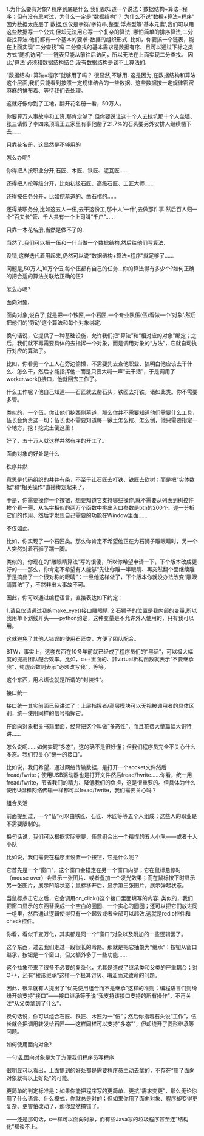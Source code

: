 1.为什么要有对象?
程序到底是什么
我们都知道一个说法：数据结构+算法=程序；但有没有思考过，为什么一定是“数据结构”？
为什么不说“数据+算法=程序”
因为数据太底层了
数据,仅仅是字符/字符串,整型,浮点型等'基本元素',我们可以用这些数据写一个公式,但却无法用它写一个复杂的算法.
哪怕简单的排序算法,二分查找算法.他们都有一个基本的要求-数据的组织形式.
比如，你要搞一个链表，能在上面实现“二分查找”吗
二分查找的基本需求是数据有序、且可以通过下标之类方式“随机访问”——链表只能从前往后访问，所以无法在上面实现二分查找。
因此,'算法'必须和数据结构结合,没有数据结构是谈不上算法的.

“数据结构+算法=程序”就够用了吗？
很显然,不够用.
这是因为,在数据结构和算法这个层面,我们只能看到按照一定规律结合的一些数据、这些数据按一定规律密密麻麻的排布着、等待我们去处理。

这就好像你到了工地，翻开花名册一看，50万人。

你要算万人事故率和工资,那肯定够了.但你要说让这十个人去挖坑那十个人垒墙、张三请假了李四来顶班王五家里有事他凿了21.7%的石头要另外安排人继续凿下去……

只靠花名册，这显然是不够用的

怎么办呢?

你得把人按职业分开,石匠、木匠、铁匠、泥瓦匠……

还得把人按等级分开，比如初级石匠、高级石匠、工匠大师……

还得按任务分开，比如挖墓道的、凿石棺的……

还得按职务分,比如这五人一伍,去干这份工,那十人'一什',去做那件事.然后百人归一个“百夫长”管、千人共有一个上司叫“千户”……

只靠一本花名册,当然是做不了的.

当然了.我们可以把一伍和一什当做一个数据结构,然后给他们写算法.

没错,这样迭代着用起来,仍然可以说“数据结构+算法=程序”就足够了……

问题是,50万人,10万个伍,每个伍都有自己的任务...你的算法得有多少个?如何正确的把合适的算法关联给正确的伍?

怎么办呢?

面向对象.

面向对象,说白了,就是把一个铁匠,一个石匠,一个专业队伍(伍)看做一个'对象'.然后把他们的'劳动'这个算法和每个对象绑定.

换句话说，它提供了一种基础设施，允许我们把“算法”和“相对应的对象”绑定；之后，我们就不再需要具体的去指挥一个对象，而是调用对象的“方法”，它就自动执行对应的算法了。

比如，你看见一个工人在旁边偷懒，不需要先去查他职业、搞明白他应该去干什么、怎么干，然后才能指挥他--而是只要大喊一声“去干活”，于是调用了 worker.work()接口，他就回去工作了。

什么工作呢？他自己知道——石匠就去凿石头，铁匠去打铁，诸如此类。你不需要多管。

类似的，一个伍，你让他们挖西侧墓道，那么你并不需要知道他们需要什么工具，伍长会负责这一切；伍长也不需要知道每一锹土怎么挖、怎么倒，他只需要指定一个地方，挖！挖完土倒这里！

好了，五十万人就这样井然有序的开工了。


面向对象的好处是什么

秩序井然

意思是代码组织的井井有条，不至于让石匠去打铁、铁匠去砍树；而是把“实体数据”和“相关操作”直接绑定起来了。

于是，你需要操作一个按钮，想要知道它支持哪些操作,就不需要从列表到树控件挨个看一遍、从名字相似的两万个函数中挑出入口参数是btn的200个、逐一分析它们的作用、然后才发现自己需要的功能在Window里面……

不仅如此.

比如，你实现了一个石匠类。那么你肯定不希望他正在为石狮子雕眼睛时，另一个人突然对着石狮子踹一脚。

类似的，你现在的“雕眼睛算法”写的很傻，所以你希望申请一下，下个版本改成更好的——那么，你肯定不希望有人能够“先让你雕一半眼睛、再突然翻个面继续雕于是搞出了一个很对称的眼睛”：一旦他这样做了，下个版本你就没办法改变“雕眼睛算法”了，不然非出大事故不可。

因此，你可以通过编程语言，直接表达如下约定：

1.请且仅请通过我的make_eye()接口雕眼睛.
2.石狮子的位置是我内部的变量,所以我用单下划线开头——python约定，这种变量是不允许外人使用的，只有我可以用。

这就避免了其他人错误的使用石匠类，方便了团队配合。

BTW，事实上，这套东西在10多年前就已经成了程序员们的“黑话”，可以极大幅度的提高团队配合效率。比如，c++里面的、非virtual析构函数就表示“不要继承我”，纯虚函数则表示“必须改写我”，等等。

这个东西，用术语说就是所谓的“封装性”。

接口统一

接口统一其实前面已经讲过了：上层指挥者/高层模块可以无视被调用者的具体区别，统一使用同样的信号指挥它。

在面向对象相关书籍里面，经常把这个叫做“多态性”，而且花费大量篇幅大讲特讲……

怎么说呢……如何实现“多态”，这的确不是很好懂；但我们程序员完全不关心什么多态。我们只关心“统一的接口”。

比如说，我们希望，通过网络传输数据，是打开一个socket文件然后fread/fwrite；使用USB驱动器也是打开文件然后fread/fwrite……你看，统一用fread/fwrite，节省我们的精力、降低我们的负担，这是很重要的。但具体为什么使用U盘和网络传输一样都可以fread/fwrite，我们需要关心吗？

组合灵活

前面提到过，一个“伍”可以由铁匠、石匠、木匠等等五个人组成；这些人的职业是不需要限制的。

换句话说，我们可以根据实际需要、任意组合出一个精悍的五人小队——或者十人小队

比如说，我们需要在程序里设置一个按钮，它是什么呢？

它首先是一个“窗口”，这个窗口会锚定在另一个窗口内部；它在鼠标悬停时（mouse over）会显示一张图片、或者叠加一个发光效果；而在鼠标按下时显示另一张图片，展示凹陷状态；鼠标移开后，显示第三张图片，展示弹起状态。

当鼠标点击它之后，它会调用on_click()这个接口里面填写的内容.
类似的，我们把窗口显示的东西替换成一个空白的圈圈、一个实心的圈圈；还可以把它们放进同一组里，然后通过逻辑使得只有一个起效或者全部可以起效.这就是redio控件和check控件。

你看，看似千变万化，其实都是同一个“窗口”对象以及附加的一些逻辑罢了。

这个东西，过去我们走过一段很长的弯路。那就是把它抽象为“继承”：按钮从窗口继承，按钮是一个窗口，但又额外多了一些功能……

这个抽象带来了很多不必要的复杂化，尤其是造成了继承类和父类的严重耦合；对C++，还有“棱形继承”这样一个极其讨厌、晦涩而又致命的问题。

因此，很早就有人提出了“优先使用组合而不是继承”这样的准则；编程语言们则纷纷开始支持“接口”——接口继承等于说“我支持该接口支持的所有操作”，不再关注“从父类拿到了什么”。

换句话说，你可以组合石匠、铁匠、木匠为一“伍”；然后你指着石头说“工作”，伍长就会把调用转发给石匠——这样同样可以支持“多态””，但却绕开了菱形继承等问题。

如何使用面向对象?

一句话,面向对象是为了方便我们程序员写程序.

很明显可以看出，上面提到的好处都是需要程序员主动去拿的，不存在“用了面向对象就有以上好处”的可能。

更简单的判定标准是：如果你能把程序写的更简单、更抗“需求变更”，那么无论你用了什么语言、什么模式，你就总是对的；但如果你用了面向对象、程序却变得更复杂、更害怕改动了，那你显然搞错了。

——还是那句话，c一样可以面向对象，而有些Java写的垃圾程序甚至连“结构化”都谈不上。

